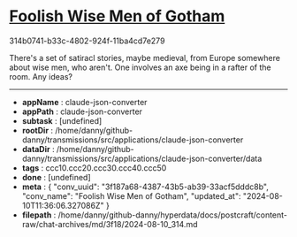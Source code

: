 # [Foolish Wise Men of Gotham](https://claude.ai/chat/3f187a68-4387-43b5-ab39-33acf5dddc8b)

314b0741-b33c-4802-924f-11ba4cd7e279

There's a set of satiracl stories, maybe medieval, from Europe somewhere about wise men, who aren't. One involves an axe being in a rafter of the room. Any ideas?

---

* **appName** : claude-json-converter
* **appPath** : claude-json-converter
* **subtask** : [undefined]
* **rootDir** : /home/danny/github-danny/transmissions/src/applications/claude-json-converter
* **dataDir** : /home/danny/github-danny/transmissions/src/applications/claude-json-converter/data
* **tags** : ccc10.ccc20.ccc30.ccc40.ccc50
* **done** : [undefined]
* **meta** : {
  "conv_uuid": "3f187a68-4387-43b5-ab39-33acf5dddc8b",
  "conv_name": "Foolish Wise Men of Gotham",
  "updated_at": "2024-08-10T11:36:06.327086Z"
}
* **filepath** : /home/danny/github-danny/hyperdata/docs/postcraft/content-raw/chat-archives/md/3f18/2024-08-10_314.md